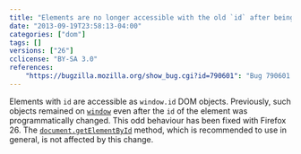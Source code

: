 ```yaml
---
title: "Elements are no longer accessible with the old `id` after being changed"
date: "2013-09-19T23:58:13-04:00"
categories: ["dom"]
tags: []
versions: ["26"]
cclicense: "BY-SA 3.0"
references:
    "https://bugzilla.mozilla.org/show_bug.cgi?id=790601": "Bug 790601 – Javascript element should not exist with old id"
---
```

Elements with `id` are accessible as `window.id` DOM objects. Previously, such objects remained on [`window`](https://developer.mozilla.org/en-US/docs/Web/API/window) even after the `id` of the element was programmatically changed. This odd behaviour has been fixed with Firefox 26. The [`document.getElementById`](https://developer.mozilla.org/en-US/docs/Web/API/document.getElementById) method, which is recommended to use in general, is not affected by this change.

